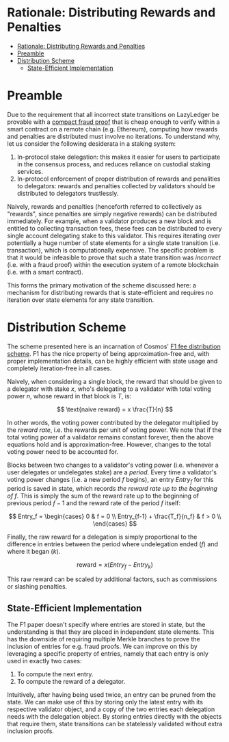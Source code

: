 Rationale: Distributing Rewards and Penalties
===

- [Rationale: Distributing Rewards and Penalties](#rationale-distributing-rewards-and-penalties)
- [Preamble](#preamble)
- [Distribution Scheme](#distribution-scheme)
  - [State-Efficient Implementation](#state-efficient-implementation)

# Preamble

Due to the requirement that all incorrect state transitions on LazyLedger be provable with a [compact fraud proof](https://arxiv.org/abs/1809.09044) that is cheap enough to verify within a smart contract on a remote chain (e.g. Ethereum), computing how rewards and penalties are distributed must involve no iterations. To understand why, let us consider the following desiderata in a staking system:
1. In-protocol stake delegation: this makes it easier for users to participate in the consensus process, and reduces reliance on custodial staking services.
1. In-protocol enforcement of proper distribution of rewards and penalities to delegators: rewards and penalties collected by validators should be distributed to delegators trustlessly.

Naively, rewards and penalties (henceforth referred to collectively as "rewards", since penalties are simply negative rewards) can be distributed immediately. For example, when a validator produces a new block and is entitled to collecting transaction fees, these fees can be distributed to every single account delegating stake to this validator. This requires iterating over potentially a huge number of state elements for a single state transition (i.e. transaction), which is computationally expensive. The specific problem is that it would be infeasible to prove that such a state transition was _incorrect_ (i.e. with a fraud proof) within the execution system of a remote blockchain (i.e. with a smart contract).

This forms the primary motivation of the scheme discussed here: a mechanism for distributing rewards that is state-efficient and requires no iteration over state elements for any state transition.

# Distribution Scheme

The scheme presented here is an incarnation of Cosmos' [F1 fee distribution scheme](https://github.com/cosmos/cosmos-sdk/blob/master/docs/spec/_proposals/f1-fee-distribution/f1_fee_distr.pdf). F1 has the nice property of being approximation-free and, with proper implementation details, can be highly efficient with state usage and completely iteration-free in all cases.

Naively, when considering a single block, the reward that should be given to a delegator with stake $x$, who's delegating to a validator with total voting power $n$, whose reward in that block is $T$, is:

$$
\text{naive reward} = x \frac{T}{n}
$$

In other words, the voting power contributed by the delegator multiplied by the _reward rate_, i.e. the rewards per unit of voting power. We note that if the total voting power of a validator remains constant forever, then the above equations hold and is approximation-free. However, changes to the total voting power need to be accounted for.

Blocks between two changes to a validator's voting power (i.e. whenever a user delegates or undelegates stake) are a _period_. Every time a validator's voting power changes (i.e. a new period $f$ begins), an entry $Entry_f$ for this period is saved in state, which records _the reward rate up to the beginning of_ $f$. This is simply the sum of the reward rate up to the beginning of previous period $f-1$ and the reward rate of the period $f$ itself:

$$
Entry_f = \begin{cases}
    0 & f = 0 \\
    Entry_{f-1} + \frac{T_f}{n_f} & f > 0 \\
\end{cases}
$$

Finally, the raw reward for a delegation is simply proportional to the difference in entries between the period where undelegation ended ($f$) and where it began ($k$).

$$
\text{reward} = x (Entry_f - Entry_k)
$$

This raw reward can be scaled by additional factors, such as commissions or slashing penalties.

## State-Efficient Implementation

The F1 paper doesn't specify where entries are stored in state, but the understanding is that they are placed in independent state elements. This has the downside of requiring multiple Merkle branches to prove the inclusion of entries for e.g. fraud proofs. We can improve on this by leveraging a specific property of entries, namely that each entry is only used in exactly two cases:
1. To compute the next entry.
1. To compute the reward of a delegator.

Intuitively, after having being used twice, an entry can be pruned from the state. We can make use of this by storing only the latest entry with its respective validator object, and a copy of the two entries each delegation needs with the delegation object. By storing entries directly with the objects that require them, state transitions can be statelessly validated without extra inclusion proofs.
